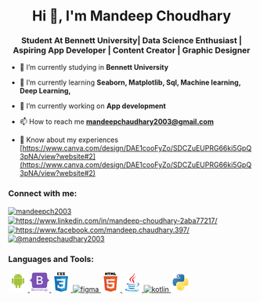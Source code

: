 <h1 align="center">Hi 👋, I'm Mandeep Choudhary</h1>
<h3 align="center">Student At Bennett University| Data Science Enthusiast | Aspiring App Developer | Content Creator | Graphic Designer</h3>

- 🔭 I’m currently studying in **Bennett University**

- 🌱 I’m currently learning **Seaborn, Matplotlib, Sql, Machine learning, Deep Learning,**

- 🔭 I’m currently working on **App development**

- 📫 How to reach me **mandeepchaudhary2003@gmail.com**

- 📄 Know about my experiences [https://www.canva.com/design/DAE1cooFyZo/SDCZuEUPRG66ki5GpQ3pNA/view?website#2](https://www.canva.com/design/DAE1cooFyZo/SDCZuEUPRG66ki5GpQ3pNA/view?website#2)

<h3 align="left">Connect with me:</h3>
<p align="left">
<a href="https://twitter.com/mandeepch2003" target="blank"><img align="center" src="https://raw.githubusercontent.com/rahuldkjain/github-profile-readme-generator/master/src/images/icons/Social/twitter.svg" alt="mandeepch2003" height="30" width="40" /></a>
<a href="https://linkedin.com/in/https://www.linkedin.com/in/mandeep-choudhary-2aba77217/" target="blank"><img align="center" src="https://raw.githubusercontent.com/rahuldkjain/github-profile-readme-generator/master/src/images/icons/Social/linked-in-alt.svg" alt="https://www.linkedin.com/in/mandeep-choudhary-2aba77217/" height="30" width="40" /></a>
<a href="https://fb.com/https://www.facebook.com/mandeep.chaudhary.397/" target="blank"><img align="center" src="https://raw.githubusercontent.com/rahuldkjain/github-profile-readme-generator/master/src/images/icons/Social/facebook.svg" alt="https://www.facebook.com/mandeep.chaudhary.397/" height="30" width="40" /></a>
<a href="https://medium.com/@mandeepchaudhary2003" target="blank"><img align="center" src="https://raw.githubusercontent.com/rahuldkjain/github-profile-readme-generator/master/src/images/icons/Social/medium.svg" alt="@mandeepchaudhary2003" height="30" width="40" /></a>
</p>

<h3 align="left">Languages and Tools:</h3>
<p align="left"> <a href="https://developer.android.com" target="_blank" rel="noreferrer"> <img src="https://raw.githubusercontent.com/devicons/devicon/master/icons/android/android-original-wordmark.svg" alt="android" width="40" height="40"/> </a> <a href="https://getbootstrap.com" target="_blank" rel="noreferrer"> <img src="https://raw.githubusercontent.com/devicons/devicon/master/icons/bootstrap/bootstrap-plain-wordmark.svg" alt="bootstrap" width="40" height="40"/> </a> <a href="https://www.w3schools.com/css/" target="_blank" rel="noreferrer"> <img src="https://raw.githubusercontent.com/devicons/devicon/master/icons/css3/css3-original-wordmark.svg" alt="css3" width="40" height="40"/> </a> <a href="https://www.figma.com/" target="_blank" rel="noreferrer"> <img src="https://www.vectorlogo.zone/logos/figma/figma-icon.svg" alt="figma" width="40" height="40"/> </a> <a href="https://www.w3.org/html/" target="_blank" rel="noreferrer"> <img src="https://raw.githubusercontent.com/devicons/devicon/master/icons/html5/html5-original-wordmark.svg" alt="html5" width="40" height="40"/> </a> <a href="https://www.java.com" target="_blank" rel="noreferrer"> <img src="https://raw.githubusercontent.com/devicons/devicon/master/icons/java/java-original.svg" alt="java" width="40" height="40"/> </a> <a href="https://kotlinlang.org" target="_blank" rel="noreferrer"> <img src="https://www.vectorlogo.zone/logos/kotlinlang/kotlinlang-icon.svg" alt="kotlin" width="40" height="40"/> </a> <a href="https://www.python.org" target="_blank" rel="noreferrer"> <img src="https://raw.githubusercontent.com/devicons/devicon/master/icons/python/python-original.svg" alt="python" width="40" height="40"/> </a> </p>
